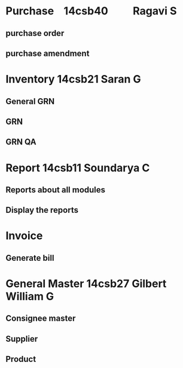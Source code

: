 # Purchase    14csb40          Ragavi S 
 ## purchase order
 ## purchase amendment
 
 # Inventory         14csb21             Saran G
 ## General GRN
 ## GRN
 ## GRN QA
     
 # Report            14csb11             Soundarya C  
  ## Reports about all modules
  ## Display the reports
  
 # Invoice
 ## Generate bill
    
 # General Master    14csb27             Gilbert William G
 ## Consignee master
 ## Supplier
 ## Product
     
